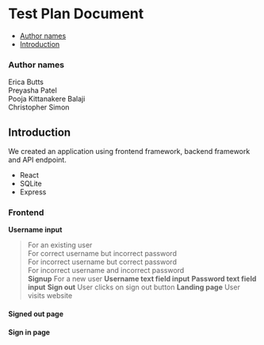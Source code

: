 # Test Plan Document

- [Author names](#author-names)
- [Introduction](#introduction)
### Author names
Erica Butts\
Preyasha Patel\
Pooja Kittanakere Balaji\
Christopher Simon

## Introduction
We created an application using frontend framework, backend framework and API endpoint.
- React
- SQLite
- Express

### Frontend
**Username input**
> For an existing user\
> For correct username but incorrect password\
> For incorrect username but correct password\
> For incorrect username and incorrect password\
**Signup**
> For a new user
**Username text field input**
**Password text field input**
**Sign out**
> User clicks on sign out button
**Landing page**
> User visits website
#### Signed out page
#### Sign in page
